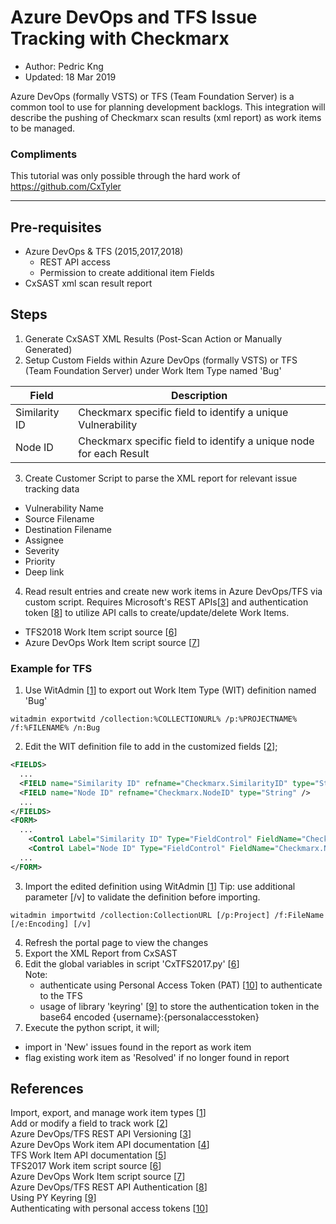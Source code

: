 # Azure DevOps and TFS Issue Tracking with Checkmarx
* Author:   Pedric Kng  
* Updated:  18 Mar 2019

Azure DevOps (formally VSTS) or TFS (Team Foundation Server) is a common tool to use for planning development backlogs. This integration will describe the pushing of Checkmarx scan results (xml report) as work items to be managed.

### Compliments
This tutorial was only possible through the hard work of https://github.com/CxTyler

***
## Pre-requisites
- Azure DevOps & TFS (2015,2017,2018)
  - REST API access
  - Permission to create additional item Fields
- CxSAST xml scan result report

## Steps
1.	Generate CxSAST XML Results (Post-Scan Action or Manually Generated)
2.	Setup Custom Fields within Azure DevOps (formally VSTS) or TFS (Team Foundation Server) under Work Item Type named 'Bug'

| Field     | Description               |
| ------------- |---------------------------|
| Similarity ID | Checkmarx specific field to identify a unique Vulnerability     |
| Node ID       | Checkmarx specific field to identify a unique node for each Result |

3.	Create Customer Script to parse the XML report for relevant issue tracking data
  - Vulnerability Name
  - Source Filename  
  - Destination Filename  
  - Assignee  
  - Severity  
  - Priority  
  - Deep link  

4.	Read result entries and create new work items in Azure DevOps/TFS via custom script. Requires Microsoft's REST APIs[[3]] and authentication token [[8]] to utilize API calls to create/update/delete Work Items.
  - TFS2018 Work Item script source [[6]]
  - Azure DevOps Work Item script source [[7]]

### Example for TFS  
1. Use WitAdmin [[1]] to export out Work Item Type (WIT) definition named 'Bug'
```shell
witadmin exportwitd /collection:%COLLECTIONURL% /p:%PROJECTNAME% /f:%FILENAME% /n:Bug
```
2. Edit the WIT definition file to add in the customized fields [[2]];
```XML
<FIELDS>
  ...
  <FIELD name="Similarity ID" refname="Checkmarx.SimilarityID" type="String" />
  <FIELD name="Node ID" refname="Checkmarx.NodeID" type="String" />
  ...
</FIELDS>
<FORM>
  ...
    <Control Label="Similarity ID" Type="FieldControl" FieldName="Checkmarx.SimilarityID" ReadOnly="True" />
    <Control Label="Node ID" Type="FieldControl" FieldName="Checkmarx.NodeID" ReadOnly="True" />
  ...
</FORM>
```
3. Import the edited definition using WitAdmin [[1]]
Tip: use additional parameter [/v] to validate the definition before importing.
```shell
witadmin importwitd /collection:CollectionURL [/p:Project] /f:FileName [/e:Encoding] [/v]
```
4. Refresh the portal page to view the changes
5. Export the XML Report from CxSAST
6. Edit the global variables in script 'CxTFS2017.py' [[6]]  
Note:
    - authenticate using Personal Access Token (PAT) [[10]] to authenticate to the TFS
    - usage of library 'keyring' [[9]] to store the authentication token in the base64 encoded {username}:{personalaccesstoken}
7. Execute the python script, it will;
  - import in 'New' issues found in the report as work item  
  - flag existing work item as 'Resolved' if no longer found in report

## References
Import, export, and manage work item types [[1]]  
Add or modify a field to track work [[2]]  
Azure DevOps/TFS REST API Versioning [[3]]  
Azure DevOps Work item API documentation [[4]]  
TFS Work Item API documentation [[5]]  
TFS2017 Work item script source [[6]]  
Azure DevOps Work Item script source [[7]]  
Azure DevOps/TFS REST API Authentication [[8]]  
Using PY Keyring [[9]]  
Authenticating with personal access tokens [[10]]  

[1]: https://docs.microsoft.com/en-us/azure/devops/reference/witadmin/witadmin-import-export-manage-wits "Import, export, and manage work item types"  
[2]: https://docs.microsoft.com/en-us/azure/devops/reference/add-modify-field?view=azure-devops-2019#to-add-a-custom-field "Add or modify a field to track work"  
[3]: https://docs.microsoft.com/en-us/azure/devops/integrate/concepts/rest-api-versioning?view=azure-devops "Azure DevOps/TFS REST API Versioning"
[4]: https://docs.microsoft.com/en-us/rest/api/azure/devops/wit/?view=azure-devops-rest-4.1 "Azure DevOps Work item API documentation"
[5]: https://docs.microsoft.com/en-us/azure/devops/integrate/previous-apis/wit/work-items?view=tfs-2017 "TFS Work Item API documentation"
[6]: https://github.com/CxTyler/TFS2017-Defect-Tracking "TFS2017 Work Item script source"
[7]:https://github.com/CxTyler/Azure-DevOps-Defect-Tracking "Azure DevOps Work Item script source"
[8]: https://docs.microsoft.com/en-us/azure/devops/integrate/get-started/authentication/pats?view=azure-devops "Azure DevOps/TFS REST API Authentication"
[9]: https://alexwlchan.net/2016/11/you-should-use-keyring/ "Using PY Keyring"
[10]: https://docs.microsoft.com/en-us/azure/devops/integrate/get-started/authentication/pats?view=azure-devops "Authenticating with personal access tokens"
